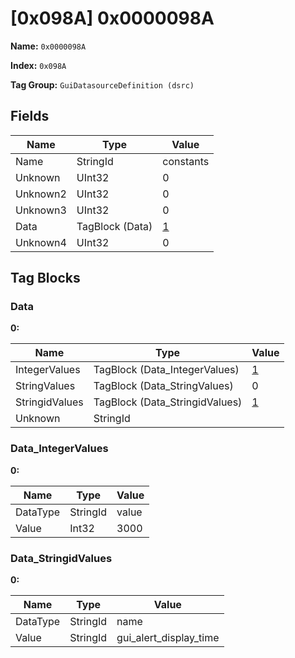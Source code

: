 # [0x098A] 0x0000098A

**Name:** ```0x0000098A```

**Index:** ```0x098A```

**Tag Group:** ```GuiDatasourceDefinition (dsrc)```

## Fields

Name	| Type	| Value
---	|---	|---	|
Name	|StringId	|constants
Unknown	|UInt32	|0
Unknown2	|UInt32	|0
Unknown3	|UInt32	|0
Data	|TagBlock (Data)	|[1](#data)
Unknown4	|UInt32	|0


## Tag Blocks

### Data

**0:**

Name	| Type	| Value
---	|---	|---	|
IntegerValues	|TagBlock (Data_IntegerValues)	|[1](#data_integervalues)
StringValues	|TagBlock (Data_StringValues)	|0
StringidValues	|TagBlock (Data_StringidValues)	|[1](#data_stringidvalues)
Unknown	|StringId	|


### Data_IntegerValues

**0:**

Name	| Type	| Value
---	|---	|---	|
DataType	|StringId	|value
Value	|Int32	|3000


### Data_StringidValues

**0:**

Name	| Type	| Value
---	|---	|---	|
DataType	|StringId	|name
Value	|StringId	|gui_alert_display_time


